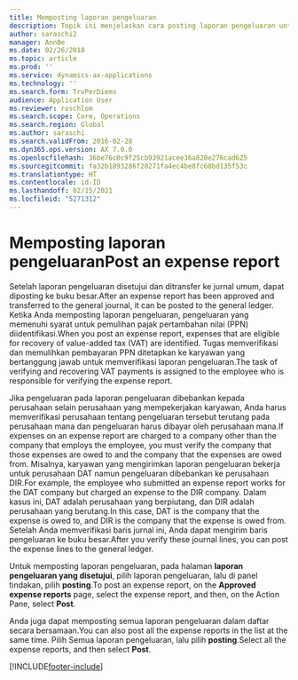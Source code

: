 ```yaml
---
title: Memposting laporan pengeluaran
description: Topik ini menjelaskan cara posting laporan pengeluaran untuk buku besar.
author: saraschi2
manager: AnnBe
ms.date: 02/26/2018
ms.topic: article
ms.prod: ''
ms.service: dynamics-ax-applications
ms.technology: ''
ms.search.form: TrvPerDiems
audience: Application User
ms.reviewer: roschlom
ms.search.scope: Core, Operations
ms.search.region: Global
ms.author: saraschi
ms.search.validFrom: 2016-02-28
ms.dyn365.ops.version: AX 7.0.0
ms.openlocfilehash: 36be76c0c9f25cb93921acee36a820e276cad625
ms.sourcegitcommit: fa32b1893286f20271fa4ec4be8fc68bd135f53c
ms.translationtype: HT
ms.contentlocale: id-ID
ms.lasthandoff: 02/15/2021
ms.locfileid: "5271312"
---
```

# <a name="post-an-expense-report"></a><span data-ttu-id="a981d-103">Memposting laporan pengeluaran</span><span class="sxs-lookup"><span data-stu-id="a981d-103">Post an expense report</span></span>

<span data-ttu-id="a981d-104">Setelah laporan pengeluaran disetujui dan ditransfer ke jurnal umum, dapat diposting ke buku besar.</span><span class="sxs-lookup"><span data-stu-id="a981d-104">After an expense report has been approved and transferred to the general journal, it can be posted to the general ledger.</span></span> <span data-ttu-id="a981d-105">Ketika Anda memposting laporan pengeluaran, pengeluaran yang memenuhi syarat untuk pemulihan pajak pertambahan nilai (PPN) diidentifikasi.</span><span class="sxs-lookup"><span data-stu-id="a981d-105">When you post an expense report, expenses that are eligible for recovery of value-added tax (VAT) are identified.</span></span> <span data-ttu-id="a981d-106">Tugas memverifikasi dan memulihkan pembayaran PPN ditetapkan ke karyawan yang bertanggung jawab untuk memverifikasi laporan pengeluaran.</span><span class="sxs-lookup"><span data-stu-id="a981d-106">The task of verifying and recovering VAT payments is assigned to the employee who is responsible for verifying the expense report.</span></span>

<span data-ttu-id="a981d-107">Jika pengeluaran pada laporan pengeluaran dibebankan kepada perusahaan selain perusahaan yang mempekerjakan karyawan, Anda harus memverifikasi perusahaan tentang pengeluaran tersebut terutang pada perusahaan mana dan pengeluaran harus dibayar oleh perusahaan mana.</span><span class="sxs-lookup"><span data-stu-id="a981d-107">If expenses on an expense report are charged to a company other than the company that employs the employee, you must verify the company that those expenses are owed to and the company that the expenses are owed from.</span></span> <span data-ttu-id="a981d-108">Misalnya, karyawan yang mengirimkan laporan pengeluaran bekerja untuk perusahaan DAT namun pengeluaran dibebankan ke perusahaan DIR.</span><span class="sxs-lookup"><span data-stu-id="a981d-108">For example, the employee who submitted an expense report works for the DAT company but charged an expense to the DIR company.</span></span> <span data-ttu-id="a981d-109">Dalam kasus ini, DAT adalah perusahaan yang berpiutang, dan DIR adalah perusahaan yang berutang.</span><span class="sxs-lookup"><span data-stu-id="a981d-109">In this case, DAT is the company that the expense is owed to, and DIR is the company that the expense is owed from.</span></span> <span data-ttu-id="a981d-110">Setelah Anda memverifikasi baris jurnal ini, Anda dapat mengirim baris pengeluaran ke buku besar.</span><span class="sxs-lookup"><span data-stu-id="a981d-110">After you verify these journal lines, you can post the expense lines to the general ledger.</span></span>

<span data-ttu-id="a981d-111">Untuk memposting laporan pengeluaran, pada halaman **laporan pengeluaran yang disetujui**, pilih laporan pengeluaran, lalu di panel tindakan, pilih **posting**.</span><span class="sxs-lookup"><span data-stu-id="a981d-111">To post an expense report, on the **Approved expense reports** page, select the expense report, and then, on the Action Pane, select **Post**.</span></span>

<span data-ttu-id="a981d-112">Anda juga dapat memposting semua laporan pengeluaran dalam daftar secara bersamaan.</span><span class="sxs-lookup"><span data-stu-id="a981d-112">You can also post all the expense reports in the list at the same time.</span></span> <span data-ttu-id="a981d-113">Pilih Semua laporan pengeluaran, lalu pilih **posting**.</span><span class="sxs-lookup"><span data-stu-id="a981d-113">Select all the expense reports, and then select **Post**.</span></span>


[!INCLUDE[footer-include](../includes/footer-banner.md)]